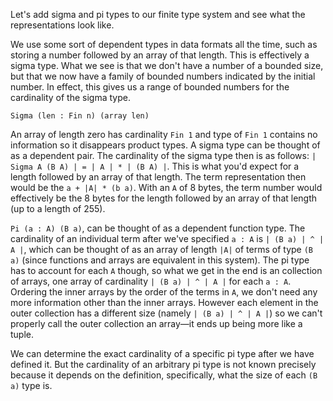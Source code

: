 Let's add sigma and pi types to our finite type system and see what the representations look like.

We use some sort of dependent types in data formats all the time, such as storing a number followed by an array of that length. This is effectively a sigma type. What we see is that we don't have a number of a bounded size, but that we now have a family of bounded numbers indicated by the initial number. In effect, this gives us a range of bounded numbers for the cardinality of the sigma type.

`Sigma (len : Fin n) (array len)`

An array of length zero has cardinality `Fin 1` and type of `Fin 1` contains no information so it disappears product types. A sigma type can be thought of as a dependent pair. The cardinality of the sigma type then is as follows: `| Sigma A (B A) | = | A | * | (B A) |`. This is what you'd expect for a length followed by an array of that length. The term representation then would be the `a + |A| * (b a)`. With an `A` of 8 bytes, the term number would effectively be the 8 bytes for the length followed by an array of that length (up to a length of 255).

`Pi (a : A) (B a)`, can be thought of as a dependent function type. The cardinality of an individual term after we've specified `a : A` is `| (B a) | ^ | A |`, which can be thought of as an array of length `|A|` of terms of type `(B a)` (since functions and arrays are equivalent in this system). The pi type has to account for each `A` though, so what we get in the end is an collection of arrays, one array of cardinality `| (B a) | ^ | A |` for each `a : A`. Ordering the inner arrays by the order of the terms in `A`, we don't need any more information other than the inner arrays. However each element in the outer collection has a different size (namely `| (B a) | ^ | A |`) so we can't properly call the outer collection an array—it ends up being more like a tuple.

We can determine the exact cardinality of a specific pi type after we have defined it. But the cardinality of an arbitrary pi type is not known precisely because it depends on the definition, specifically, what the size of each `(B a)` type is.

